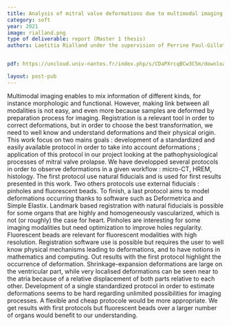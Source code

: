 ```yaml
---
title: Analysis of mitral valve deformations due to multimodal imaging processes
category: soft
year: 2021
image: rialland.png
type of deliverable: report (Master 1 thesis)
authors: Laetitia Rialland under the supervision of Perrine Paul-Gilloteaux


pdf: https://uncloud.univ-nantes.fr/index.php/s/CDaPXrcqBCw3C5m/download/MEMOIRE_MASTER_VF3008.pdf

layout: post-pub
---
```

Multimodal imaging enables to mix information of different kinds, for instance morphologic and functional. However, making link between all modalities is not easy, and even more because samples are deformed by preparation process for imaging. Registration is a relevant tool in order to correct deformations, but in order to choose the best transformation, we need to well know and understand deformations and their physical origin. This work focus on two mains goals : development of a standardized and easily available protocol in order to take into account deformations ; application of this protocol in our project looking at the pathophysiological processes of mitral valve prolapse. We have developped several protocols in order to observe deformations in a given workflow : micro-CT, HREM, histology. The first protocol use natural fiducials and is used for first results presented in this work. Two others protocols use external fiducials : pinholes and fluorescent beads. To finish, a last protocol aims to model deformations occurring thanks to software such as Deformetrica and Simple Elastix. Landmark based registration with natural fiducials is possible for some organs that are highly and homogeneously vascularized, which is not (or roughly) the case for heart. Pinholes are interesting for some imaging modalities but need optimization to improve holes regularity. Fluorescent beads are relevant for fluorescent modalities with high resolution. Registration software use is possible but requires the user to well know physical mechanisms leading to deformations, and to have notions in mathematics and computing. Out results with the first protocol highlight the occurrence of deformation. Shrinkage-expansion deformations are large on the ventricular part, while very localised deformations can be seen near to the atria because of a relative displacement of both parts relative to each other. Development of a single standardized protocol in order to estimate deformations seems to be hard regarding unlimited possibilities for imaging processes. A flexible and cheap protocole would be more appropriate. We get results with first protocols but fluorescent beads over a larger number of organs would benefit to our understanding.
